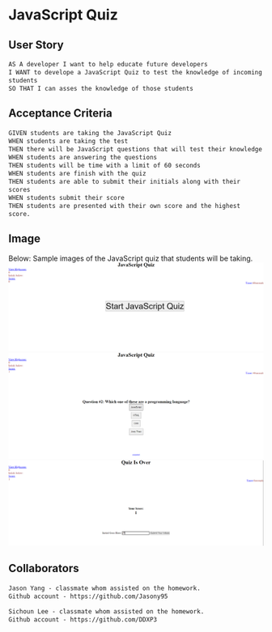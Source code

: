 # JavaScript Quiz

## User Story

```
AS A developer I want to help educate future developers
I WANT to develope a JavaScript Quiz to test the knowledge of incoming students
SO THAT I can asses the knowledge of those students
```

## Acceptance Criteria

```
GIVEN students are taking the JavaScript Quiz
WHEN students are taking the test 
THEN there will be JavaScript questions that will test their knowledge
WHEN students are answering the questions
THEN students will be time with a limit of 60 seconds
WHEN students are finish with the quiz
THEN students are able to submit their initials along with their scores
WHEN students submit their score 
THEN students are presented with their own score and the highest score. 
```

## Image

Below: Sample images of the JavaScript quiz that students will be taking.
![Alt text](pic1.png)
![Alt text](pic2.png)
![Alt text](pic3-1.png)

## Collaborators

```
Jason Yang - classmate whom assisted on the homework.
Github account - https://github.com/Jasony95
```
```
Sichoun Lee - classmate whom assisted on the homework.
Github account - https://github.com/DDXP3
```
